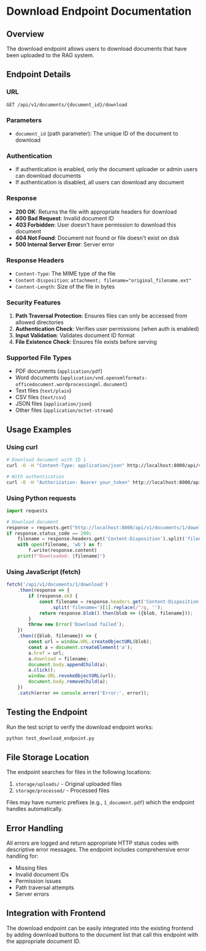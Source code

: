 # Download Endpoint Documentation

## Overview
The download endpoint allows users to download documents that have been uploaded to the RAG system.

## Endpoint Details

### URL
```
GET /api/v1/documents/{document_id}/download
```

### Parameters
- `document_id` (path parameter): The unique ID of the document to download

### Authentication
- If authentication is enabled, only the document uploader or admin users can download documents
- If authentication is disabled, all users can download any document

### Response
- **200 OK**: Returns the file with appropriate headers for download
- **400 Bad Request**: Invalid document ID
- **403 Forbidden**: User doesn't have permission to download this document
- **404 Not Found**: Document not found or file doesn't exist on disk
- **500 Internal Server Error**: Server error

### Response Headers
- `Content-Type`: The MIME type of the file
- `Content-Disposition`: `attachment; filename="original_filename.ext"`
- `Content-Length`: Size of the file in bytes

### Security Features
1. **Path Traversal Protection**: Ensures files can only be accessed from allowed directories
2. **Authentication Check**: Verifies user permissions (when auth is enabled)
3. **Input Validation**: Validates document ID format
4. **File Existence Check**: Ensures file exists before serving

### Supported File Types
- PDF documents (`application/pdf`)
- Word documents (`application/vnd.openxmlformats-officedocument.wordprocessingml.document`)
- Text files (`text/plain`)
- CSV files (`text/csv`)
- JSON files (`application/json`)
- Other files (`application/octet-stream`)

## Usage Examples

### Using curl
```bash
# Download document with ID 1
curl -O -H "Content-Type: application/json" http://localhost:8000/api/v1/documents/1/download

# With authentication
curl -O -H "Authorization: Bearer your_token" http://localhost:8000/api/v1/documents/1/download
```

### Using Python requests
```python
import requests

# Download document
response = requests.get("http://localhost:8000/api/v1/documents/1/download")
if response.status_code == 200:
    filename = response.headers.get('Content-Disposition').split('filename=')[1].strip('"')
    with open(filename, 'wb') as f:
        f.write(response.content)
    print(f"Downloaded: {filename}")
```

### Using JavaScript (fetch)
```javascript
fetch('/api/v1/documents/1/download')
    .then(response => {
        if (response.ok) {
            const filename = response.headers.get('Content-Disposition')
                .split('filename=')[1].replace(/"/g, '');
            return response.blob().then(blob => ({blob, filename}));
        }
        throw new Error('Download failed');
    })
    .then(({blob, filename}) => {
        const url = window.URL.createObjectURL(blob);
        const a = document.createElement('a');
        a.href = url;
        a.download = filename;
        document.body.appendChild(a);
        a.click();
        window.URL.revokeObjectURL(url);
        document.body.removeChild(a);
    })
    .catch(error => console.error('Error:', error));
```

## Testing the Endpoint

Run the test script to verify the download endpoint works:

```bash
python test_download_endpoint.py
```

## File Storage Location
The endpoint searches for files in the following locations:
1. `storage/uploads/` - Original uploaded files
2. `storage/processed/` - Processed files

Files may have numeric prefixes (e.g., `1_document.pdf`) which the endpoint handles automatically.

## Error Handling
All errors are logged and return appropriate HTTP status codes with descriptive error messages. The endpoint includes comprehensive error handling for:
- Missing files
- Invalid document IDs
- Permission issues
- Path traversal attempts
- Server errors

## Integration with Frontend
The download endpoint can be easily integrated into the existing frontend by adding download buttons to the document list that call this endpoint with the appropriate document ID.